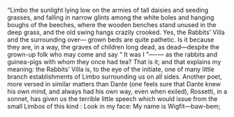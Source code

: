 “Limbo
the sunlight lying low on the armies of tall daisies and seeding grasses, and falling in narrow glints among the white boles and hanging boughs of the beeches, where the wooden benches stand unused in the deep grass, and the old swing hangs crazily crooked. Yes, the Rabbits’ Villa and the surrounding over— grown beds are quite pathetic. Is it because they are, in a way, the graves of children long dead, as dead—despite the grown-up folk who may come and say “ It was I ”—-— as the rabbits and guinea-pigs with whom they once had tea? That is it; and that explains my meaning: the Rabbits’ Villa is, to the eye of the initiate, one of many little branch establishments of Limbo surrounding us on all sides. Another poet, more versed in similar matters than Dante (one feels sure that Dante knew his own mind, and always had his own way, even when exiled), Rossetti, in a sonnet, has given us the terrible little speech which would issue from the small Limbos of this kind :
Look in my face: My name is Wigfit—baw-bem;

